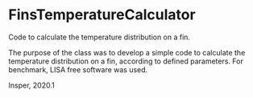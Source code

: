 # FinsTemperatureCalculator
Code to calculate the temperature distribution on a fin. 

The purpose of the class was to develop a simple code to calculate the temperature distribution on a fin, according to defined parameters. For benchmark, LISA free software was used.


Insper, 2020.1
